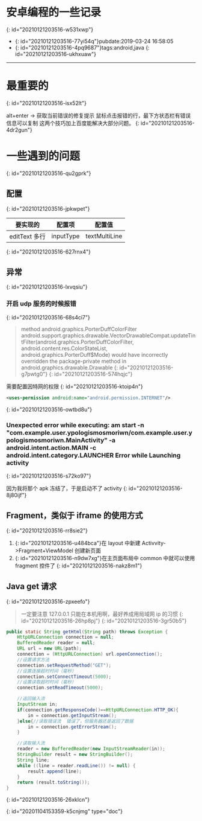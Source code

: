 # 安卓编程的一些记录
{: id="20210121203516-w531xwp"}

- {: id="20210121203516-77yi54q"}pubdate:2019-03-24 16:58:05
- {: id="20210121203516-4pq9687"}tags:android,java
{: id="20210121203516-ukhxuaw"}

---

# 最重要的
{: id="20210121203516-isx52lt"}

alt+enter ->  获取当前错误的修复提示
鼠标点击报错的行，最下方状态栏有错误信息可以复制
这两个技巧加上百度能解决大部分问题。
{: id="20210121203516-4dr2gun"}

# 一些遇到的问题
{: id="20210121203516-qu2gprk"}

## 配置
{: id="20210121203516-jpkwpet"}

| 要实现的    | 配置项 | 配置值     |
| ----------------- | ----------- | --------------- |
| editText 多行 | inputType | textMultiLine |
{: id="20210121203516-627rnx4"}

## 异常
{: id="20210121203516-lxvqsiu"}

### 开启 udp 服务的时候报错
{: id="20210121203516-68s4ci7"}

> method android.graphics.PorterDuffColorFilter android.support.graphics.drawable.VectorDrawableCompat.updateTintFilter(android.graphics.PorterDuffColorFilter, android.content.res.ColorStateList, android.graphics.PorterDuff$Mode) would have incorrectly overridden the package-private method in android.graphics.drawable.Drawable
> {: id="20210121203516-g7pwtg0"}
{: id="20210121203516-574hqjc"}

需要配置因特网的权限
{: id="20210121203516-ktoip4n"}

```xml
<uses-permission android:name="android.permission.INTERNET"/>
```
{: id="20210121203516-owtbd8u"}

### Unexpected error while executing: am start -n "com.example.user.ypologismosmoriwn/com.example.user.ypologismosmoriwn.MainActivity" -a android.intent.action.MAIN -c android.intent.category.LAUNCHER Error while Launching activity
{: id="20210121203516-s72ko97"}

因为我将那个 apk 冻结了，于是启动不了 activity
{: id="20210121203516-8j80ijf"}

## Fragment，类似于 iframe 的使用方式
{: id="20210121203516-rr8sie2"}

1. {: id="20210121203516-u484bca"}在 layout 中新建 Activvity->Fragment+ViewModel 创建新页面
2. {: id="20210121203516-n9dw7xg"}在主页面布局中 common 中就可以使用 fragment 控件了
{: id="20210121203516-nakz8m1"}

## Java get 请求
{: id="20210121203516-zpxeefo"}

> 一定要注意 127.0.0.1 只能在本机用啊，最好养成用局域网 ip 的习惯
> {: id="20210121203516-26hp8pj"}
{: id="20210121203516-3gr50b5"}

```java
public static String getHtml(String path) throws Exception {
    HttpURLConnection connection = null;
    BufferedReader reader = null;
    URL url = new URL(path);
    connection = (HttpURLConnection) url.openConnection();
    //设置请求方法
    connection.setRequestMethod("GET");
    //设置连接超时时间（毫秒）
    connection.setConnectTimeout(5000);
    //设置读取超时时间（毫秒）
    connection.setReadTimeout(5000);

    //返回输入流
    InputStream in;
    if(connection.getResponseCode()==HttpURLConnection.HTTP_OK){
        in = connection.getInputStream();
    }else{//读取错误流  错误了，但服务器还是返回了数据
        in = connection.getErrorStream();
    }

    //读取输入流
    reader = new BufferedReader(new InputStreamReader(in));
    StringBuilder result = new StringBuilder();
    String line;
    while ((line = reader.readLine()) != null) {
        result.append(line);
    }
    return (result.toString());
}
```
{: id="20210121203516-26xklcn"}


{: id="20201104153359-k5cnjmg" type="doc"}
